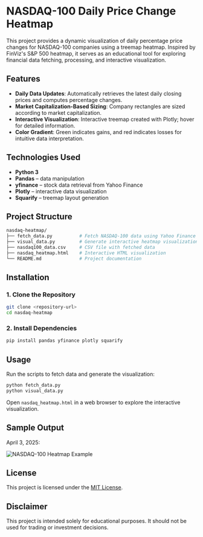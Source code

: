 # NASDAQ-100 Daily Price Change Heatmap

This project provides a dynamic visualization of daily percentage price changes for NASDAQ-100 companies using a treemap heatmap. Inspired by FinViz's S&P 500 heatmap, it serves as an educational tool for exploring financial data fetching, processing, and interactive visualization.

## Features

- **Daily Data Updates**: Automatically retrieves the latest daily closing prices and computes percentage changes.
- **Market Capitalization-Based Sizing**: Company rectangles are sized according to market capitalization.
- **Interactive Visualization**: Interactive treemap created with Plotly; hover for detailed information.
- **Color Gradient**: Green indicates gains, and red indicates losses for intuitive data interpretation.

## Technologies Used

- **Python 3**
- **Pandas** – data manipulation
- **yfinance** – stock data retrieval from Yahoo Finance
- **Plotly** – interactive data visualization
- **Squarify** – treemap layout generation

## Project Structure

```bash
nasdaq-heatmap/
├── fetch_data.py          # Fetch NASDAQ-100 data using Yahoo Finance API
├── visual_data.py         # Generate interactive heatmap visualization
├── nasdaq100_data.csv     # CSV file with fetched data
├── nasdaq_heatmap.html    # Interactive HTML visualization
└── README.md              # Project documentation
```

## Installation

### 1. Clone the Repository

```bash
git clone <repository-url>
cd nasdaq-heatmap
```

### 2. Install Dependencies

```bash
pip install pandas yfinance plotly squarify
```

## Usage

Run the scripts to fetch data and generate the visualization:

```bash
python fetch_data.py
python visual_data.py
```

Open `nasdaq_heatmap.html` in a web browser to explore the interactive visualization.

## Sample Output

April 3, 2025:

![NASDAQ-100 Heatmap Example](images/qqq_heatmap_sample.png)

## License

This project is licensed under the [MIT License](LICENSE).

## Disclaimer

This project is intended solely for educational purposes. It should not be used for trading or investment decisions.
